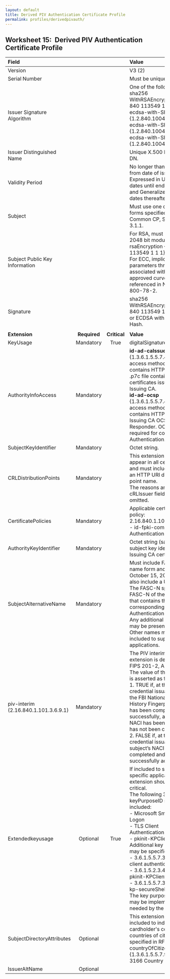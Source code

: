 ```yaml
---
layout: default
title: Derived PIV Authentication Certificate Profile
permalink: profiles/derivedpivauth/
---
```


## Worksheet 15:&nbsp;&nbsp;Derived PIV Authentication Certificate Profile

| **Field** |       |       | **Value**                             |
| :-------- | :---: | :---: | :-------------------------------     |
| Version   |       |       | V3 (2)                                 |
| Serial Number   |       |       | Must be unique. |
| Issuer Signature Algorithm   |       |       |  One of the following: <br>sha256 WithRSAEncryption {1 2 840 113549 1 1 11} <br>ecdsa-with-SHA256 {1.2.840.10045.4.3.2} <br>ecdsa-with-SHA384 {1.2.840.10045.4.3.3} <br>ecdsa-with-SHA512 {1.2.840.10045.4.3.4}. | 
| Issuer Distinguished Name   |       |       |  Unique X.500 Issuing CA DN.  |
| Validity Period   |       |       |  No longer than 3 years from date of issue.<BR>Expressed in UTCTime for dates until end of 2049 and GeneralizedTime for dates thereafter.  | 
| Subject   |       |       |   Must use one of the name forms specified in the Common CP, Section 3.1.1.   |
| Subject Public Key Information   |       |       |   For RSA, must be at least 2048 bit modulus, rsaEncryption {1 2 840 113549 1 1 1}.<BR>For ECC, implicitly specify parameters through an OID associated with a NIST-approved curve referenced in NIST SP 800-78-2.   |
| Signature   |       |       |   sha256 WithRSAEncryption {1 2 840 113549 1 1 11}<BR>or ECDSA with appropriate Hash.   |
|               |                 |              |                                       |
| **Extension** |  **Required**   | **Critical** | **Value**                             |
| KeyUsage  | Mandatory | True |  digitalSignature.  |
|AuthorityInfoAccess   | Mandatory  |  | **id-ad-caIssuers** {1.3.6.1.5.5.7.48.2} access method entry contains HTTP URL for .p7c file containing certificates issued to Issuing CA.<BR>**id-ad-ocsp** {1.3.6.1.5.5.7.48.1} access method entry contains HTTP URL for the Issuing CA OCSP Responder. OCSP is required for common Authentication.  | 
| SubjectKeyIdentifier   | Mandatory |  | Octet string.  |
| CRLDistributionPoints   | Mandatory |   |  This extension must appear in all certificates and must include at least an HTTP URI distribution point name.<BR>The reasons and cRLIssuer fields must be omitted. | 
| CertificatePolicies   | Mandatory  |  | Applicable certificate policy:<BR>2.16.840.1.101.3.2.1.3.13	- id-fpki-common-Authentication |
| AuthorityKeyIdentifier   | Mandatory  |  | Octet string (same as subject key identifier in Issuing CA certificate). |
|SubjectAlternativeName   | Mandatory  |  | Must include FASC-N name form and, after October 15, 2015, must also include a UUID.<BR>The FASC-N specifies the FASC-N of the PIV card that contains the corresponding PIV Authentication key.<BR>Any additional name types may be present.<BR>Other names may be included to support local applications.  |
|piv-interim<BR>(2.16.840.1.101.3.6.9.1)   | Mandatory  |  | The PIV interim indicator extension is defined in FIPS 201-2, Appendix B.2. The value of this extension is asserted as follows:<BR>1. TRUE if, at the time of credential issuance: (1) the FBI National Criminal History Fingerprint Check has been completed successfully, and (2) an NACI has been initiated but has not been completed.<BR>2. FALSE if, at the time of credential issuance, the subject’s NACI has been completed and successfully adjudicated.  |
| Extendedkeyusage   | Optional  | True | If included to support specific applications, this extension should be non-critical.<BR>The following 3 values for keyPurposeID should be included:<BR>- Microsoft Smart Card Logon<BR>- TLS Client Authentication<BR>- pkinit-KPClientAuth<BR>Additional key purposes may be specified:<BR>- 3.6.1.5.5.7.3.2 - TLS client authentication<BR>- 3.6.1.5.2.3.4 - id-pkinit-KPClientAuth<BR>- 3.6.1.5.5.7.3.21 - id-kp-secureShellClient<BR>The key purpose value may be implemented as needed by the Subscriber.  | 
| SubjectDirectoryAttributes   | Optional  |  | This extension may be included to indicate the cardholder's country or countries of citizenship, as specified in RFC 5280 [3].<BR>countryOfCitizenship {1.3.6.1.5.5.7.9.4} - ISO 3166 Country Code(s). | 
| IssuerAltName   | Optional  |  |   | 
